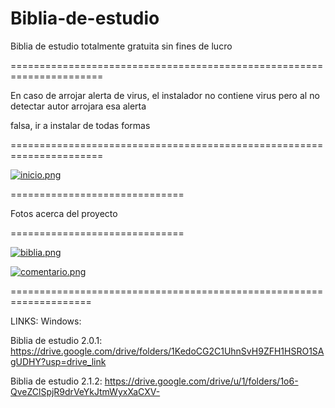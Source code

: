 # Biblia-de-estudio
Biblia de estudio totalmente gratuita sin fines de lucro

======================================================================

En caso de arrojar alerta de virus, el instalador no contiene virus
pero al no detectar autor arrojara esa alerta 

falsa, ir a instalar de todas formas

======================================================================


[![inicio.png](https://i.postimg.cc/sgkCZRmw/inicio.png)](https://postimg.cc/MnmFhNhQ)


==============================

Fotos acerca del proyecto

==============================

[![biblia.png](https://i.postimg.cc/7YzF8Rwz/biblia.png)](https://postimg.cc/3dKS2nyr)

[![comentario.png](https://i.postimg.cc/TP1QGygs/comentario.png)](https://postimg.cc/rd65NwhG)


====================================================================

LINKS:
Windows:

Biblia de estudio 2.0.1: https://drive.google.com/drive/folders/1KedoCG2C1UhnSvH9ZFH1HSRO1SAgUDHY?usp=drive_link

Biblia de estudio 2.1.2: https://drive.google.com/drive/u/1/folders/1o6-QveZClSpjR9drVeYkJtmWyxXaCXV-
